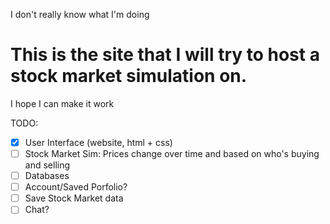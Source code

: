I don't really know what I'm doing

# This is the site that I will try to host a stock market simulation on.

I hope I can make it work

TODO:
- [x] User Interface (website, html + css)
- [ ] Stock Market Sim: Prices change over time and based on who's buying and selling
- [ ] Databases
- [ ] Account/Saved Porfolio?
- [ ] Save Stock Market data
- [ ] Chat?